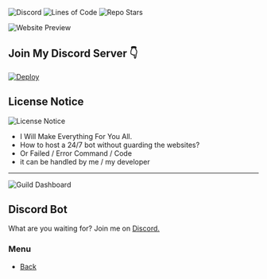 

![Discord](https://img.shields.io/discord/236608364333891585?color=6ca294&amp;label=Support&amp;style=for-the-badge)
![Lines of Code](https://img.shields.io/tokei/lines/github/DBots-co/Website?color=6ca294&style=for-the-badge)
![Repo Stars](https://img.shields.io/github/stars/DBots-co/Website?color=6ca294&style=for-the-badge)

![Website Preview](https://cdn.discordapp.com/attachments/786045036571787307/788402933837856808/images.jpeg)
## Join My Discord Server 👇
[![Deploy](https://cdn.discordapp.com/attachments/786045036571787307/788403803455225916/images_1.png)](https://discord.gg/NZwwSUx8es)

## License Notice
![License Notice](https://encrypted-tbn0.gstatic.com/images?q=tbn:ANd9GcSHutbK_oJVsumOUHPzFaP-iIgeAVhHMMKrWA&usqp=CAU)
- I Will Make Everything For You All.
- How to host a 24/7 bot without guarding the websites?
- Or Failed / Error Command / Code
- it can be handled by me / my developer
---

![Guild Dashboard](https://i.ibb.co/2Sjght0/dbots.png)

## Discord Bot
What are you waiting for? Join me on [Discord.](https://discord.gg/NZwwSUx8es)

### Menu
- [Back](https://github.com/Failpfailp/Home/)
